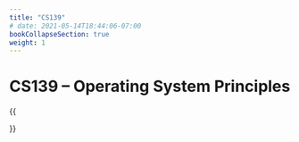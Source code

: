 ```yaml
---
title: "CS139"
# date: 2021-05-14T18:44:06-07:00
bookCollapseSection: true
weight: 1
---
```


# CS139 – Operating System Principles

{{<section>}}
